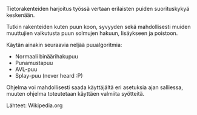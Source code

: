 Tietorakenteiden harjoitus työssä vertaan erilaisten puiden
suorituskykyä keskenään.

Tutkin rakenteiden kuten puun koon, syvyyden sekä mahdollisesti 
muiden muuttujien vaikutusta puun solmujen hakuun, lisäykseen ja
poistoon.

Käytän ainakin seuraavia neljää puualgoritmia:
* Normaali binäärihakupuu 
* Punamustapuu
* AVL-puu 
* Splay-puu (never heard :P)

Ohjelma voi mahdollisesti saada käyttäjältä eri asetuksia ajan salliessa,
muuten ohjelma toteutetaan käyttäen valmiita syötteitä.

Lähteet:
Wikipedia.org
